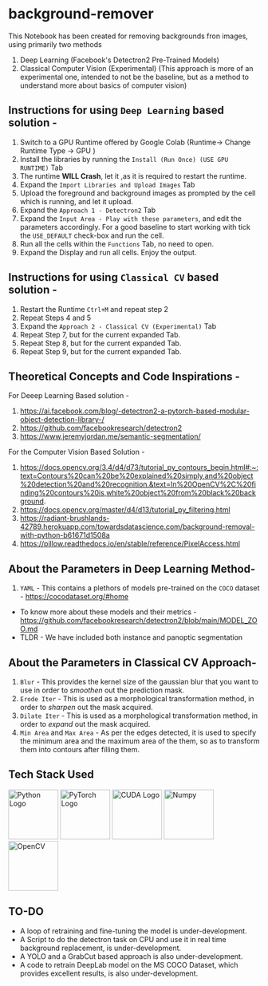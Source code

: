 # background-remover

This Notebook has been created for removing backgrounds fron images, using primarily two methods

1.   Deep Learning (Facebook's Detectron2 Pre-Trained Models)
2.   Classical Computer Vision (Experimental) (This approach is more of an experimental one, intended to not be the baseline, but as a method to understand more about basics of computer vision)

## Instructions for using `Deep Learning` based solution - 

1. Switch to a GPU Runtime offered by Google Colab (Runtime-> Change Runtime Type -> GPU )
2. Install the libraries by running the `Install (Run Once) (USE GPU RUNTIME)` Tab
3. The runtime **WILL Crash**, let it ,as it is required to restart the runtime.
4. Expand the `Import Libraries and Upload Images` Tab
5. Upload the foreground and background images as prompted by the cell which is running, and let it upload.
6. Expand the `Approach 1 - Detectron2` Tab
7. Expand the `Input Area - Play with these parameters`, and edit the parameters accordingly. For a good baseline to start working with tick the `USE_DEFAULT` check-box and run the cell.
8. Run all the cells within the `Functions` Tab, no need to open.
9. Expand the Display and run all cells. Enjoy the output.

## Instructions for using `Classical CV` based solution - 
1. Restart the Runtime `Ctrl+M` and repeat step 2
2. Repeat Steps 4 and 5
3. Expand the `Approach 2 - Classical CV (Experimental)` Tab
4. Repeat Step 7, but for the current expanded Tab.
5. Repeat Step 8, but for the current expanded Tab.
6. Repeat Step 9, but for the current expanded Tab.

## Theoretical Concepts and Code Inspirations - 
For Deeep Learning Based solution - 
1. https://ai.facebook.com/blog/-detectron2-a-pytorch-based-modular-object-detection-library-/
2. https://github.com/facebookresearch/detectron2
3. https://www.jeremyjordan.me/semantic-segmentation/

For the Computer Vision Based Solution - 
1. https://docs.opencv.org/3.4/d4/d73/tutorial_py_contours_begin.html#:~:text=Contours%20can%20be%20explained%20simply,and%20object%20detection%20and%20recognition.&text=In%20OpenCV%2C%20finding%20contours%20is,white%20object%20from%20black%20background.
2. https://docs.opencv.org/master/d4/d13/tutorial_py_filtering.html
3. https://radiant-brushlands-42789.herokuapp.com/towardsdatascience.com/background-removal-with-python-b61671d1508a
4. https://pillow.readthedocs.io/en/stable/reference/PixelAccess.html


## About the Parameters in Deep Learning Method- 
1. `YAML` - This contains a plethors of models pre-trained on the `COCO` dataset - https://cocodataset.org/#home
- To know more about these models and their metrics - https://github.com/facebookresearch/detectron2/blob/main/MODEL_ZOO.md
- TLDR - We have included both instance and panoptic segmentation

## About the Parameters in Classical CV Approach- 
1. `Blur` - This provides the kernel size of the gaussian blur that you want to use in order to *smoothen* out the prediction mask.
2. `Erode Iter` - This is used as a morphological transformation method, in order to *sharpen* out the mask acquired.
3. `Dilate Iter` - This is used as a morphological transformation method, in order to *expand* out the mask acquired.
4. `Min Area` and `Max Area` - As per the edges detected, it is used to specify the minimum area and the maximum area of the them, so as to transform them into contours after filling them.


## Tech Stack Used
<img src="https://cdn.worldvectorlogo.com/logos/python-5.svg" alt="Python Logo" height="100"/> <img src="https://upload.wikimedia.org/wikipedia/commons/9/96/Pytorch_logo.png" alt="PyTorch Logo" height="100"/> <img src="http://cms.ipressroom.com.s3.amazonaws.com/219/files/20149/NVIDIA_CUDA_V_2C_r.jpg" alt="CUDA Logo" height="100"/> <img src="https://raw.githubusercontent.com/valohai/ml-logos/master/numpy-simple.svg" alt="Numpy" height="100"/> <img src="https://upload.wikimedia.org/wikipedia/commons/5/53/OpenCV_Logo_with_text.png" alt="OpenCV" height="100"/> 



## TO-DO
- A loop of retraining and fine-tuning the model is under-development.
- A Script to do the detectron task on CPU and use it in real time background replacement, is under-development.
- A YOLO and a GrabCut based approach is also under-development.
- A code to retrain DeepLab model on the MS COCO Dataset, which provides excellent results, is also under-development. 
